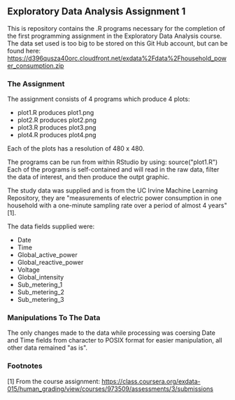 ## Exploratory Data Analysis Assignment 1
This is repository contains the .R programs necessary for the completion of the first programming assignment in the Exploratory Data Analysis course.  The data set used is too big to be stored on this Git Hub account, but can be found here: https://d396qusza40orc.cloudfront.net/exdata%2Fdata%2Fhousehold_power_consumption.zip

### The Assignment

The assignment consists of 4 programs which produce 4 plots:

- plot1.R produces plot1.png
- plot2.R produces plot2.png
- plot3.R produces plot3.png
- plot4.R produces plot4.png

Each of the plots has a resolution of 480 x 480.

The programs can be run from within RStudio by using: source("plot1.R")
Each of the programs is self-contained and will read in the raw data, filter the data of interest, and then produce the outpt graphic.

The study data was supplied and is from the UC Irvine Machine Learning Repository, they are "measurements of electric power consumption in one household with a one-minute sampling rate over a period of almost 4 years"[1].

The data fields supplied were:
- Date
- Time
- Global_active_power
- Global_reactive_power
- Voltage
- Global_intensity
- Sub_metering_1
- Sub_metering_2
- Sub_metering_3


### Manipulations To The Data

The only changes made to the data while processing was coersing Date and Time fields from character to POSIX format for easier manipulation, all other data remained "as is".


### Footnotes
[1]  From the course assignment:       https://class.coursera.org/exdata-015/human_grading/view/courses/973509/assessments/3/submissions
